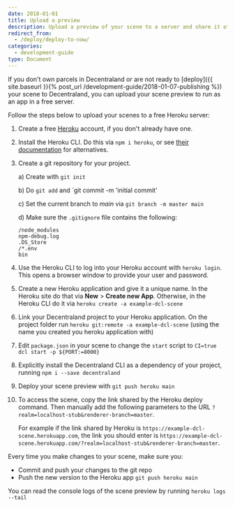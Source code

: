 ```yaml
---
date: 2018-01-01
title: Upload a preview
description: Upload a preview of your scene to a server and share it offchain.
redirect_from:
  - /deploy/deploy-to-now/
categories:
  - development-guide
type: Document
---
```


If you don't own parcels in Decentraland or are not ready to [deploy]({{ site.baseurl }}{% post_url /development-guide/2018-01-07-publishing %}) your scene to Decentraland, you can upload your scene preview to run as an app in a free server.

Follow the steps below to upload your scenes to a free Heroku server:

1. Create a free [Heroku](https://dashboard.heroku.com/) account, if you don't already have one.

2. Install the Heroku CLI. Do this via `npm i heroku`, or see [their documentation](https://devcenter.heroku.com/articles/heroku-cli#install-the-heroku-cli) for alternatives.

3. Create a git repository for your project.

   a) Create with `git init`

   b) Do `git add` and `git commit -m 'initial commit'

   c) Set the current branch to _main_ via `git branch -m master main`

   d) Make sure the `.gitignore` file contains the following:

   ```
   /node_modules
   npm-debug.log
   .DS_Store
   /*.env
   bin
   ```

4. Use the Heroku CLI to log into your Heroku account with `heroku login`. This opens a browser window to provide your user and password.

5. Create a new Heroku application and give it a unique name. In the Heroku site do that via **New** > **Create new App**. Otherwise, in the Heroku CLI do it via `heroku create -a example-dcl-scene`

6. Link your Decentraland project to your Heroku application. On the project folder run `heroku git:remote -a example-dcl-scene` (using the name you created you heroku application with)

7. Edit `package.json` in your scene to change the `start` script to `CI=true dcl start -p ${PORT:=8000}`

8. Explicitly install the Decentraland CLI as a dependency of your project, running `npm i --save decentraland`

9. Deploy your scene preview with `git push heroku main`

10. To access the scene, copy the link shared by the Heroku deploy command. Then manually add the following parameters to the URL `?realm=localhost-stub&renderer-branch=master`.

    For example if the link shared by Heroku is `https://example-dcl-scene.herokuapp.com`, the link you should enter is `https://example-dcl-scene.herokuapp.com/?realm=localhost-stub&renderer-branch=master`.

Every time you make changes to your scene, make sure you:

- Commit and push your changes to the git repo
- Push the new version to the Heroku app `git push heroku main`

You can read the console logs of the scene preview by running `heroku logs --tail`

<!--
Previews of Decentraland scenes can run as standalone pages, just as you can run a preview locally in your machine. This is a fantastic way to share interactive previews of your content with others!

Decentraland scene previews are compatible with the following hosting platforms:

- [Vercel](https://vercel.com/) _(free)_
- [GitHub pages](https://pages.github.com/) _(free)_
- [Amazon S3](https://aws.amazon.com/s3/)

Once uploaded to one of these platforms, the only thing that others have to do in order to explore your scene is open a link. They don’t need to install the CLI, Node, NPM, or any of the other tools that would be required to run the preview on their local machine.

For example here are some scenes that are currently running in Vercel:

- [Block Dog](https://blockdog-navy.vercel.app)
- [Humming birds](https://hummingbirds.vercel.app)

Note that it's not necessary to own LAND to upload a scene preview to a server. The uploaded content isn't linked to the blockchain in any way. When running the preview, other adjacent parcels appear as empty.

## Before you begin

To upload a preview to a server, make sure you’re using the latest version of the SDK. Check the **Release notes** section if you're not sure.

Remember that the SDK version is specified in the scene and is determined when you first create it with the CLI. So, if you have a scene you created with an older version of the CLI, and then update the CLI, you will need to manually update the scene so it references the latest version of the SDK.

Your scene must also be compiled, as what you'll be uploading are the files in the `/bin` folder instead of in the `/src` folder.

If you haven't compiled your scene with the latest changes, you can do it by running `npm install`. The scene is also compiled automatically every time you run a preview with `dcl start`, or run `dcl build` to compile without running.

## Prepare a scene for deploying

To deploy your scene to a hosting service like Vercel, GitHub pages, or Amazon S3, you must first export your scene's code to the format of a static webpage. To do this, run the following command:

```
dcl export
```

This creates a new folder named `export` in your project directory. This folder contains everything needed to run your scene, in a format that's compatible with most hosting services.

Upload only the contents of the `export` folder to the hosting service.

> Note: The `/export` folder is built based on the contents of the `/bin` folder. Make sure that the latest version of your scene's source code has been compiled before running the `dcl export` command. You can compile your scene by running `npm install` or `dcl start`.

## Deploy to Vercel

To deploy a scene to Vercel:

1. Make sure you have the latest version of the _Vercel CLI_, and of the _Decentraland CLI_ installed.

   ```
   npm i -g vercel
   ```

2. Run the following command form the scene's `export` folder (that you created with the `dcl export` command):

   ```
   vercel
   ```

   The console will show you the output of the server as it installs the necessary dependencies to run your scene. This takes a few minutes.

3. When done, the URL to the server should automatically be added to your clipboard, ready to paste in a browser!

   You can otherwise get the link in the console's output, it will resemble something like `https://myscene-gnezxvoayw.now.sh`.

   > Tip: The URL will take the folder name as part of the path. You can rename the `export` folder to anything you want. That won't affect the scene, but it will change the URL.

4. Share the link with anyone you want! Vercel will keep hosting your scene at that link indeterminably.

> Note: Keep in mind that the free version of Vercel enforces a maximum file size of 50 MB.

Optionally, you can alias your deployment with now.sh domain, or any domain you have registered at Vercel. The following eample uses the decentraland.now.sh domain:

```
vercel alias set {deploymentId} decentraland.now.sh
```

## Multiplayer considerations

Note that scenes deployed to a server behave as single player experiences.

Player positions are shared, but each player runs the scene locally in their browser. If the scene can be modified by a player's interaction, each player will see the scene in a different state.

To synchronize the scene's state amongst players, there are two approaches (see [multiplayer considerations]({{ site.baseurl }}{% post_url /development-guide/2018-01-10-remote-scene-considerations %}) ) If you use a remote server to sync the state amongst the various players, then you should also deploy the server somewhere, separate from the scene. You can also deploy the server to Vercel, by following the steps below.

#### Upload multiplayer scenes

If you created your scene with a multiplayer server, then you need to make two separate deployments, one for the server and another for the scene client.

For example, to deploy both server and the scene client to Vercel, follow these steps:

1. Change directory to the `/server` folder and run the following command to deploy just the server:

   ```
   vercel
   ```

2) Copy the URL from the deployed project.

3) In the `/scene` folder, modify the code so that it points to the link of the server you deployed to Vercel (the URL you just copied).

   If your scene uses a websocket connection, you must modify the URL address manually so that it begins with _wss_ (web socket secure) instead of _https_.

   For example, if the server’s address is `https://dcl-project-fsutefbepd.now.sh/`, you should modify it to `wss://dcl-project-fsutefbepd.now.sh/`.

4) Deploy the full scene folder, running

   ```
   vercel
   ```

5) Once the upload is completed, the URL to the scene preview should be in your clipboard, ready to share.

-->
